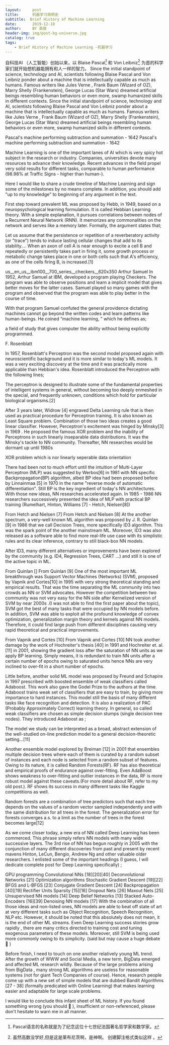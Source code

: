 ```yaml
---
layout:     post
title:      机器学习简明史
subtitle:  Brief History of Machine Learning
date:       2019-12-10
author:     BY 英俊
header-img: img/post-bg-universe.jpg
catalog: true
tags:
    - Brief History of Machine Learning -机器学习
---
```


自科技AI （人工智能）创始以来，以 Blaise Pascal[^1]
和 Von Leibniz[^2]
为首的科学家们就开始想机器能拥有和人一样的智力。
Since the initial standpoint of science, technology and AI, scientists following Blaise Pascal and Von Leibniz ponder about a machine that is intellectually capable as much as humans. Famous writers like Jules
Verne , Frank Baum (Wizard of OZ), Marry Shelly (Frankenstein), George Lucas (Star Wars) dreamed artificial beings resembling human behaviors or even more, swamp humanized skills in different contexts.
Since the initial standpoint of science, technology and AI, scientists following Blaise Pascal and Von Leibniz ponder about a machine that is intellectually capable as much as humans. Famous writers like Jules
Verne , Frank Baum (Wizard of OZ), Marry Shelly (Frankenstein), George Lucas (Star Wars) dreamed artificial beings resembling human behaviors or even more, swamp humanized skills in different contexts.

 

Pascal's machine performing subtraction and summation - 1642
Pascal's machine performing subtraction and summation - 1642
 

Machine Learning is one of the important lanes of AI which is very spicy hot subject in the research or industry. Companies, universities devote many resources to advance their knowledge. Recent advances in the field propel very solid results for different tasks, comparable to human performance (98.98% at Traffic Signs - higher than human-).

Here I would like to share a crude timeline of Machine Learning and sign some of the milestones by no means complete. In addition, you should add "up to my knowledge" to beginning of any argument in the text.

First step toward prevalent ML was proposed by Hebb, in 1949, based on a neuropsychological learning formulation. It is called Hebbian Learning theory. With a simple explanation, it pursues correlations between nodes of a Recurrent Neural Network (RNN). It memorizes any commonalities on the network and serves like a memory later. Formally, the argument states that;

Let us assume that the persistence or repetition of a reverberatory activity (or "trace") tends to induce lasting cellular changes that add to its stability.… When an axon of cell A is near enough to excite a cell B and repeatedly or persistently takes part in firing it, some growth process or metabolic change takes place in one or both cells such that A's efficiency, as one of the cells firing B, is increased.[1]

 


us__en_us__ibm100__700_series__checkers__620x350
Arthur Samuel
In 1952, Arthur Samuel at IBM, developed a program playing Checkers. The program was able to observe positions and learn a implicit model that gives better moves for the latter cases. Samuel played so many games with the program and observed that the program was able to play better in the course of time.

With that program Samuel confuted the general providence dictating machines cannot go beyond the written codes and learn patterns like human-beings. He coined “machine learning, ” which he defines as;

a field of study that gives computer the ability without being explicitly programmed.


F. Rosenblatt
 

In 1957, Rosenblatt's Perceptron was the second model proposed again with neuroscientific background and it is more similar to today's ML models. It was a very exciting discovery at the time and it was practically more applicable than Hebbian's idea. Rosenblatt introduced the Perceptron with the following lines;

The perceptron is designed to illustrate some of the fundamental properties of intelligent systems in general, without becoming too deeply enmeshed in the special, and frequently unknown, conditions which hold for particular biological organisms.[2]

After 3 years later, Widrow [4] engraved Delta Learning rule that is then used as practical procedure for Perceptron training. It is also known as Least Square problem. Combination of those two ideas creates a good linear classifier. However, Perceptron's excitement was hinged by Minsky[3] in 1969 . He proposed the famous XOR problem and the inability of Perceptrons in such linearly inseparable data distributions. It was the Minsky's tackle to NN community. Thereafter, NN researches would be dormant up until 1980s

 


XOR problem which is nor linearly seperable data orientation
 

There had been not to much effort until the intuition of Multi-Layer Perceptron (MLP) was suggested by Werbos[6] in 1981 with NN specific Backpropagation(BP) algorithm, albeit BP idea had been proposed before by Linnainmaa [5] in 1970 in the name "reverse mode of automatic differentiation". Still BP is the key ingredient of today's NN architectures. With those new ideas, NN researches accelerated again. In 1985 - 1986 NN researchers successively presented the idea of MLP with practical BP training (Rumelhart, Hinton, Williams [7] -  Hetch, Nielsen[8])

 

From Hetch and Nielsen [7]
From Hetch and Nielsen [8]
At the another spectrum, a very-well known ML algorithm was proposed by J. R. Quinlan [9] in 1986 that we call Decision Trees, more specifically ID3 algorithm. This was the spark point of the another mainstream ML.  Moreover, ID3 was also released as a software able to find more real-life use case with its simplistic rules and its clear inference, contrary to still black-box NN models.

After ID3, many different alternatives or improvements have been explored by the community (e.g. ID4, Regression Trees, CART ...) and still it is one of the active topic in ML.

 

From Quinlan []
From Quinlan [9]
One of the most important ML breakthrough was Support Vector Machines (Networks) (SVM), proposed by Vapnik and Cortes[10] in 1995 with very strong theoretical standing and empirical results. That was the time separating the ML community into two crowds as NN or SVM advocates. However the competition between two community was not very easy for the NN side  after Kernelized version of SVM by near 2000s .(I was not able to find the first paper about the topic), SVM got the best of many tasks that were occupied by NN models before. In addition, SVM was able to exploit all the profound knowledge of convex optimization, generalization margin theory and kernels against NN models. Therefore, it could find large push from different disciplines causing very rapid theoretical and practical improvements.

 

From Vapnik and Cortes [10]
From Vapnik and Cortes [10]
NN took another damage by the work of Hochreiter's thesis [40] in 1991 and Hochreiter et. al.[11] in 2001, showing the gradient loss after the saturation of NN units as we apply BP learning. Simply means, it is redundant to train NN units after a certain number of epochs owing to saturated units hence NNs are very inclined to over-fit in a short number of epochs.

Little before, another solid ML model was proposed by Freund and Schapire in 1997 prescribed with boosted ensemble of weak classifiers called Adaboost. This work also gave the Godel Prize to the authors at the time. Adaboost trains weak set of classifiers that are easy to train, by giving more importance to hard instances. This model still the basis of many different tasks like face recognition and detection. It is also a realization of PAC  (Probably Approximately Correct) learning theory. In general, so called weak classifiers are chosen as simple decision stumps (single decision tree nodes). They introduced Adaboost as ;

The model we study can be interpreted as a broad, abstract extension of the well-studied on-line prediction model to a general decision-theoretic setting...[11]

Another ensemble model explored by Breiman [12] in 2001 that ensembles multiple decision trees where each of them is curated by a random subset of instances and each node is selected from a random subset of features. Owing to its nature,  it is called Random Forests(RF). RF has also theoretical and empirical proofs of endurance against over-fitting. Even AdaBoost shows weakness to over-fitting and outlier instances in the data, RF is more robust model against these caveats.(For more detail about RF, refer to my old post.). RF shows its success in many different tasks like Kaggle competitions as well.

Random forests are a combination of tree predictors such that each tree depends on the values of a random vector sampled independently and with the same distribution for all trees in the forest. The generalization error for forests converges a.s. to a limit as the number of trees in the forest becomes large[12]

As we come closer today, a new era of NN called Deep Learning has been commerced. This phrase simply refers NN models with many wide successive layers. The 3rd rise of NN has begun roughly in  2005 with the conjunction of many different discoveries from past and present by  recent mavens Hinton, LeCun, Bengio, Andrew Ng and other valuable older researchers. I enlisted some of the important headings (I guess, I will dedicate complete post for Deep Learning specifically) ;

GPU programming
Convolutional NNs [18][20][40]
Deconvolutional Networks [21]
Optimization algorithms
Stochastic Gradient Descent [19][22]
BFGS and L-BFGS [23]
Conjugate Gradient Descent [24]
Backpropagation [40][19]
Rectifier Units
Sparsity [15][16]
Dropout Nets [26]
Maxout Nets  [25]
Unsupervised NN models [14]
Deep Belief Networks [13]
Stacked Auto-Encoders [16][39]
Denoising NN models [17]
With the combination of all those ideas and non-listed ones, NN models are able to beat off state of art at very different tasks such as Object Recognition, Speech Recognition, NLP etc. However, it should be noted that this absolutely does not mean, it is the end of other ML streams. Even Deep Learning success stories grow rapidly , there are many critics directed to training cost and tuning exogenous parameters of  these models. Moreover, still SVM is being used more commonly owing to its simplicity. (said but may cause a huge debate 🙂 )

Before finish, I need to touch on one another relatively young ML trend. After the growth of WWW and Social Media, a new term, BigData emerged and affected ML research wildly. Because of the large problems arising from BigData , many strong ML algorithms are useless for reasonable systems (not for giant Tech Companies of course). Hence, research people come up with a new set of simple models that are dubbed Bandit Algorithms [27 - 38] (formally predicated with Online Learning) that makes learning easier and adaptable for large scale problems.

I would like to conclude this infant sheet of ML history. If you found something wrong (you should 🙂 ), insufficient or non-referenced, please don't hesitate to warn me in all manner.
 
[^1]: Pascal语言的名称就是为了纪念这位十七世纪法国著名哲学家和数学家。
[^2]: 虽然高数没学好,但是这是莱布尼茨啊，是神啊。
创建脚注格式类似这样 [^RUNOOB]。

[^RUNOOB]: 菜鸟教程 -- 学的不仅是技术，更是梦想！！！创建脚注格式类似这样 
